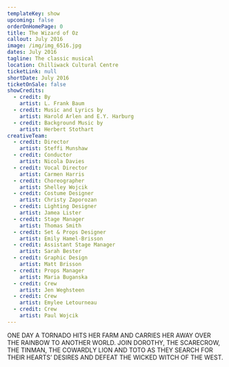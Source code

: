 ```yaml
---
templateKey: show
upcoming: false
orderOnHomePage: 0
title: The Wizard of Oz
callout: July 2016
image: /img/img_6516.jpg
dates: July 2016
tagline: The classic musical
location: Chilliwack Cultural Centre
ticketLink: null
shortDate: July 2016
ticketOnSale: false
showCredits:
  - credit: By
    artist: L. Frank Baum
  - credit: Music and Lyrics by
    artist: Harold Arlen and E.Y. Harburg
  - credit: Background Music by
    artist: Herbert Stothart
creativeTeam:
  - credit: Director
    artist: Steffi Munshaw
  - credit: Conductor
    artist: Nicola Davies
  - credit: Vocal Director
    artist: Carmen Harris
  - credit: Choreographer
    artist: Shelley Wojcik
  - credit: Costume Designer
    artist: Christy Zaporozan
  - credit: Lighting Designer
    artist: Jamea Lister
  - credit: Stage Manager
    artist: Thomas Smith
  - credit: Set & Props Designer
    artist: Emily Hamel-Brisson
  - credit: Assistant Stage Manager
    artist: Sarah Bester
  - credit: Graphic Design
    artist: Matt Brisson
  - credit: Props Manager
    artist: Maria Buganska
  - credit: Crew
    artist: Jen Weghsteen
  - credit: Crew
    artist: Emylee Letourneau
  - credit: Crew
    artist: Paul Wojcik
---
```


ONE DAY A TORNADO HITS HER FARM AND CARRIES HER AWAY OVER THE RAINBOW TO ANOTHER WORLD. JOIN DOROTHY, THE SCARECROW, THE TINMAN, THE COWARDLY LION AND TOTO AS THEY SEARCH FOR THEIR HEARTS’ DESIRES AND DEFEAT THE WICKED WITCH OF THE WEST.
